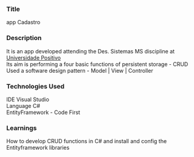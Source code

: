 ### __Title__ 

app Cadastro 

### __Description__

It is an app developed attending the Des. Sistemas MS discipline at [Universidade Positivo](https://www.up.edu.br/institucional) </br>
Its aim is performing a four basic functions of persistent storage - CRUD </br>
Used a software design pattern - Model | View | Controller

### __Technologies Used__

IDE Visual Studio </br>
Language C#</br>
EntityFramework - Code First

### __Learnings__

How to develop CRUD functions in C# and install and config the Entityframework libraries


